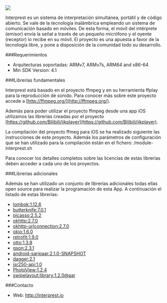 
[![](http://interprest.io/wp-content/uploads/2016/05/interprest-slide03.jpg)](http://interprest.io/wp-content/uploads/2016/05/interprest-slide03.jpg)

Interprest es un sistema de interpretación simultánea, portátil y de código abierto. Se vale de la tecnología inalámbrica empleando un sistema de comunicación basado en móviles. De esta forma, el móvil del intérprete (emisor) envía la señal a través de un pequeño micrófono y el oyente (receptor) lo recibe en su móvil. El proyecto es una apuesta a favor de la tecnología libre, y pone a disposición de la comunidad todo su desarrollo.

###Requerimientos

 - Arquitecturas soportadas: ARMv7, ARMv7s, ARM64 and x86-64
 - Min SDK Version: 4.1

###Librerías fundamentales

 Interprest está basado en el proyecto ffmpeg y en su herramienta ffplay para la reproducción de sonido. Para conocer más sobre este proyecto accede a [http://ffmpeg.org/](http://ffmpeg.org/).

Además para poder utilizar el proyecto ffmpeg desde una app iOS utilizamos las librerías creadas por el proyecto  [https://github.com/Bilibili/ijkplayer](https://github.com/Bilibili/ijkplayer).

La compilación del proyecto ffmeg para iOS se ha realizado siguiente las instrucciones de este proyecto. Además los parámetros de configuración que se han utilizado para la compilación están en el fichero: /module-interprest.sh


Para conocer los detalles completos sobre las licencias de estas librerías deben acceder a cada uno de los proyectos.

###Librerías adicionales

Además se han utilizado un conjunto de librerías adicionales todas ellas open source para realizar la programación de esta App. A continuación el listado de estas librerías:

 

 - [lombok:1.12.6](https://projectlombok.org/)    
 - [butterknife:7.0.1](http://jakewharton.github.io/butterknife/)
 - [picasso:2.5.2](http://square.github.io/picasso/)
 - [okhttp:2.7.0](http://square.github.io/okhttp/)
 - [okhttp-urlconnection:2.7.0](https://github.com/square/okhttp/tree/master/okhttp-urlconnection)
 - [okio:1.6.0](https://github.com/square/okio)
 - [retrofit:1.9.0](https://square.github.io/retrofit/)
 - [otto:1.3.8](http://square.github.io/otto/)
 - [gson:2.3.1](https://github.com/google/gson)
 - [android-saripaar:2.1.0-SNAPSHOT](https://github.com/ragunathjawahar/android-saripaar)
 - [dagger:2.1](https://github.com/square/dagger)
 - [jsr250-api:1.0](https://mvnrepository.com/artifact/javax.annotation/jsr250-api)
 - [PhotoView:1.2.4](https://github.com/chrisbanes/PhotoView)
 - [swipelayout:library:1.2.0@aar](https://github.com/daimajia/AndroidSwipeLayout)


###Contacto

 - Web: http://interprest.io